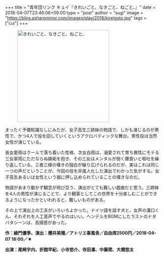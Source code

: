 +++
title = "青年団リンク キュイ『きれいごと、なきごと、ねごと、』"
date = 2018-04-07T23:46:06+09:00
type = "post"
author = "sugi"
image = "https://blog.asharpminor.com/images/play/2018/kireigoto.jpg"
tags = ["cui"]
+++
<figure class="alignleft"><img src="/images/play/2018/kireigoto.jpg" alt="きれいごと、なきごと、ねごと、" style="width: 300px !important;"></figure>

まったく予備知識なしにみたが、女子高生三姉妹の物語で、しかも演じるのが男性で、かつ4人で役を回していくというアクロバティックな舞台。男性役は当然女性が演じている。

長女愛雨はクールで落ち着いた性格、次女白雨は、溺愛されて育ち異性にモテる三女翠雨にただならぬ嫉妬を抱き、その三女はメンタルが弱く爆食いと嘔吐を繰り返している。三者三様の嘆きの独白が繰り広げられるのだが、実はこれは同じ一つの声だということが、今回の役を非属人化した演出でわかった気がする。女子高生あるいは女性という器に押し込められていることの嘆きなのだ。

物語があまり動かず観念が飛び交う、演出がとても難しい戯曲だと思う。三姉妹を4人の男性が演じることで、より観客としてこの世界を十分楽しむことができるようになったかといわれると、難しいものがある。

その上で演出上の工夫がいろいろよかった。ドイツ語を話す犬と、女声の溝口くん、それぞれを人工音声でやるのはいい。ヘンデルをBGMにしたラストのドタバタシーンは、高揚感があった。

**作：綾門優季、演出：櫻井美穂／アトリエ春風舎／自由席2500円／2018-04-07 18:00／★**

**出演：尾崎宇内、折舘早紀、小寺悠介、寺田凜、中藤奨、大橋悠太**
